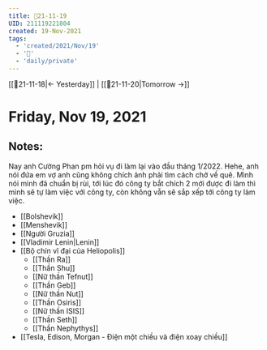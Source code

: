 ```yaml
---
title: 📝21-11-19
UID: 211119221804
created: 19-Nov-2021
tags:
  - 'created/2021/Nov/19'
  - '📅'
  - 'daily/private'
---
```

[[📝21-11-18|<- Yesterday]] | [[📝21-11-20|Tomorrow ->]]
# Friday, Nov 19, 2021

## Notes:
Nay anh Cường Phan pm hỏi vụ đi làm lại vào đầu tháng 1/2022. Hehe, anh nói đứa em vợ anh cũng không chích ảnh phải tìm cách chở về quê. Mình nói mình đã chuẩn bị rùi, tới lúc đó công ty bắt chích 2 mới được đi làm thì mình sẽ tự làm việc với công ty, còn không vẫn sẽ sắp xếp tới công ty làm việc.

- [[Bolshevik]]
- [[Menshevik]]
- [[Người Gruzia]]
- [[Vladimir Lenin|Lenin]]
- [[Bộ chín vĩ đại của Heliopolis]]
	- [[Thần Ra]]
	- [[Thần Shu]]
	- [[Nữ thần Tefnut]]
	- [[Thần Geb]]
	- [[Nữ thần Nut]]
	- [[Thần Osiris]]
	- [[Nữ thần ISIS]]
	- [[Thần Seth]]
	- [[Thần Nephythys]]
- [[Tesla, Edison, Morgan - Điện một chiều và điện xoay chiều]]